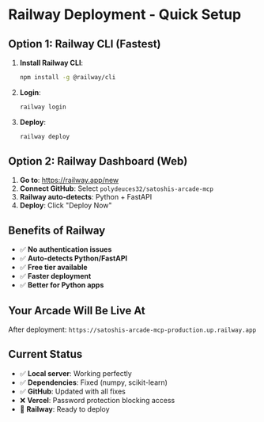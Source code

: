# Railway Deployment - Quick Setup

## Option 1: Railway CLI (Fastest)

1. **Install Railway CLI**:
   ```bash
   npm install -g @railway/cli
   ```

2. **Login**:
   ```bash
   railway login
   ```

3. **Deploy**:
   ```bash
   railway deploy
   ```

## Option 2: Railway Dashboard (Web)

1. **Go to**: https://railway.app/new
2. **Connect GitHub**: Select `polydeuces32/satoshis-arcade-mcp`
3. **Railway auto-detects**: Python + FastAPI
4. **Deploy**: Click "Deploy Now"

## Benefits of Railway

- ✅ **No authentication issues**
- ✅ **Auto-detects Python/FastAPI**
- ✅ **Free tier available**
- ✅ **Faster deployment**
- ✅ **Better for Python apps**

## Your Arcade Will Be Live At

After deployment: `https://satoshis-arcade-mcp-production.up.railway.app`

## Current Status

- ✅ **Local server**: Working perfectly
- ✅ **Dependencies**: Fixed (numpy, scikit-learn)
- ✅ **GitHub**: Updated with all fixes
- ❌ **Vercel**: Password protection blocking access
- 🚀 **Railway**: Ready to deploy
